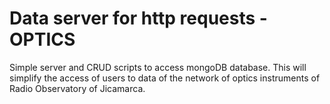 # Data server for http requests - OPTICS

Simple server and CRUD scripts to access mongoDB database. This will simplify the access of users to data of the network of optics instruments of Radio Observatory of Jicamarca.
